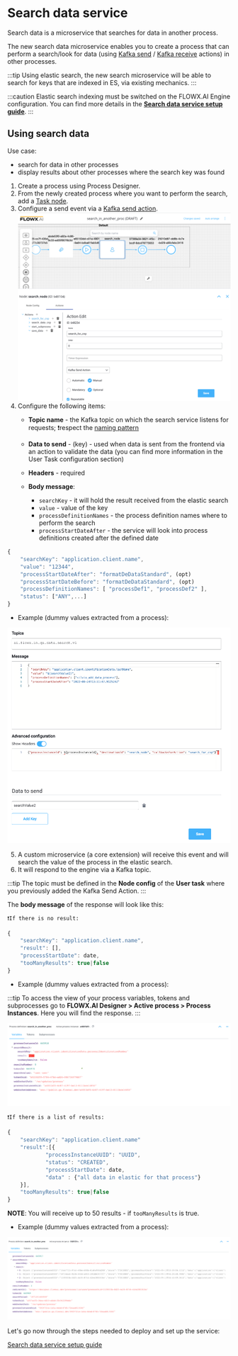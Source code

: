 # Search data service

Search data is a microservice that searches for data in another process.

The new search data microservice enables you to create a process that can perform a search/look for data (using [Kafka send](../../../building-blocks/node/message-send-received-task-node.md#configuring-a-message-send-task-node) / [Kafka receive](../../../building-blocks/node/message-send-received-task-node.md#configuring-a-message-receive-task-node) actions) in other processes.

:::tip
Using elastic search, the new search microservice will be able to search for keys that are indexed in ES, via existing mechanics.
::: 

:::caution
Elastic search indexing must be switched on the FLOWX.AI Engine configuration. You can find more details in the [**Search data service setup guide**](../../../platform-setup-guides/search-data-service-setup-guide.md).
:::

## Using search data

Use case:
* search for data in other processes
* display results about other processes where the search key was found

1. Create a process using Process Designer.
2. From the newly created process where you want to perform the search, add a [Task node](../../../building-blocks/node/task-node). 
3. Configure a send event via a [Kafka send action](../../../building-blocks/node/message-send-received-task-node.md#example-of-a-message-send-event).
![](../../img/kafka_send_action_search.png)
4. Configure the following items:
    + **Topic name** - the Kafka topic on which the search service listens for requests; ❗️respect the [naming pattern](../../../platform-setup-guides/flowx-engine-setup-guide/flowx-engine-setup-guide.md#configuring-kafka)
	+ **Data to send** - (key) - used when data is sent from the frontend via an action to validate the data (you can find more information in the User Task configuration section)
    + **Headers** - required
    + **Body message**:

		+ `searchKey` - it will hold the result received from the elastic search
		+ `value` - value of the key
		+ `processDefinitionNames` - the process definition names where to perform the search
		+ `processStartDateAfter` - the service will look into process definitions created after the defined date

```javascript
{
	"searchKey": "application.client.name",
	"value": "12344",
	"processStartDateAfter": "formatDeDataStandard", (opt)
	"processStartDateBefore": "formatDeDataStandard", (opt)
	"processDefinitionNames": [ "processDef1", "processDef2" ],
	"status": ["ANY",...]
}
```

* Example (dummy values extracted from a process):

![](../../img/topics_headers_body.png)

5. A custom microservice (a core extension) will receive this event and will search the value of the process in the elastic search.
6. It will respond to the engine via a Kafka topic.

:::tip
The topic must be defined in the **Node config** of the **User task** where you previously added the Kafka Send Action.
:::

The **body message** of the response will look like this:

	❗️If there is no result:

```javascript
{
	"searchKey": "application.client.name",
	"result": [],
	"processStartDate": date,
	"tooManyResults": true|false
}
```


* Example (dummy values extracted from a process):

:::tip
To access the view of your process variables, tokens and subprocesses go to **FLOWX.AI Designer > Active process > Process Instances**. Here you will find the response.
::: 

![](../../img/search_data_no_result.png)
    
	❗️If there is a list of results:

```javascript
{
	"searchKey": "application.client.name"
	"result":[{
			"processInstanceUUID": "UUID",
			"status": "CREATED",
			"processStartDate": date,
			"data" : {"all data in elastic for that process"}
	}],
	"tooManyResults": true|false
}
```
**NOTE**: You will receive up to 50 results - if `tooManyResults` is true.


* Example (dummy values extracted from a process):

![](../../img/search_data_response.png)


Let's go now through the steps needed to deploy and set up the service:

[Search data service setup guide](../../../platform-setup-guides/search-data-service-setup-guide.md)
